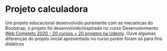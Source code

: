 # Projeto calculadora

Um projeto educacional desenvolvido puramente com as mecanicas do Bootstrap, o projeto foi desenvolvido/inspirado no curso Desenvolvimento [Web Completo 2020 - 20 cursos + 20 projetos na Udemy](https://www.udemy.com/course/web-completo/). Ouve algumas diferenças do projeto inicial apresentado no curso porém foram só para fins didáticos
